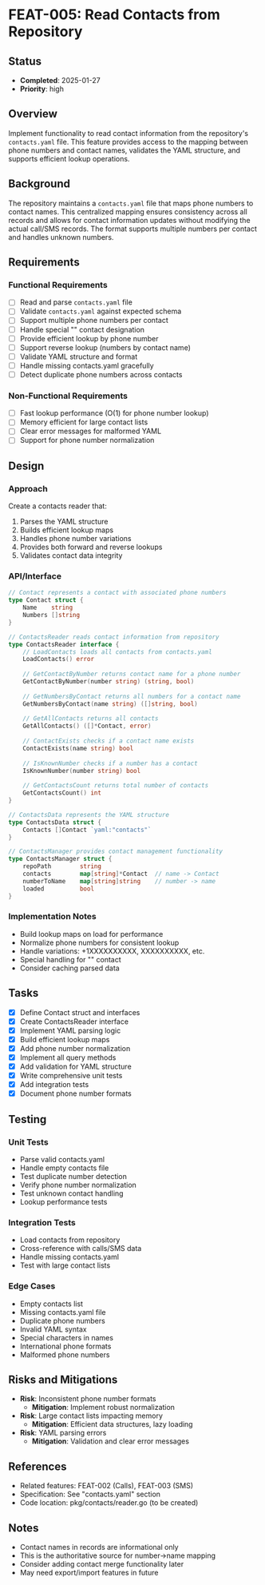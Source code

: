 # FEAT-005: Read Contacts from Repository

## Status
- **Completed**: 2025-01-27
- **Priority**: high

## Overview
Implement functionality to read contact information from the repository's `contacts.yaml` file. This feature provides access to the mapping between phone numbers and contact names, validates the YAML structure, and supports efficient lookup operations.

## Background
The repository maintains a `contacts.yaml` file that maps phone numbers to contact names. This centralized mapping ensures consistency across all records and allows for contact information updates without modifying the actual call/SMS records. The format supports multiple numbers per contact and handles unknown numbers.

## Requirements
### Functional Requirements
- [ ] Read and parse `contacts.yaml` file
- [ ] Validate `contacts.yaml` against expected schema
- [ ] Support multiple phone numbers per contact
- [ ] Handle special "<unknown>" contact designation
- [ ] Provide efficient lookup by phone number
- [ ] Support reverse lookup (numbers by contact name)
- [ ] Validate YAML structure and format
- [ ] Handle missing contacts.yaml gracefully
- [ ] Detect duplicate phone numbers across contacts

### Non-Functional Requirements
- [ ] Fast lookup performance (O(1) for phone number lookup)
- [ ] Memory efficient for large contact lists
- [ ] Clear error messages for malformed YAML
- [ ] Support for phone number normalization

## Design
### Approach
Create a contacts reader that:
1. Parses the YAML structure
2. Builds efficient lookup maps
3. Handles phone number variations
4. Provides both forward and reverse lookups
5. Validates contact data integrity

### API/Interface
```go
// Contact represents a contact with associated phone numbers
type Contact struct {
    Name    string
    Numbers []string
}

// ContactsReader reads contact information from repository
type ContactsReader interface {
    // LoadContacts loads all contacts from contacts.yaml
    LoadContacts() error
    
    // GetContactByNumber returns contact name for a phone number
    GetContactByNumber(number string) (string, bool)
    
    // GetNumbersByContact returns all numbers for a contact name
    GetNumbersByContact(name string) ([]string, bool)
    
    // GetAllContacts returns all contacts
    GetAllContacts() ([]*Contact, error)
    
    // ContactExists checks if a contact name exists
    ContactExists(name string) bool
    
    // IsKnownNumber checks if a number has a contact
    IsKnownNumber(number string) bool
    
    // GetContactsCount returns total number of contacts
    GetContactsCount() int
}

// ContactsData represents the YAML structure
type ContactsData struct {
    Contacts []Contact `yaml:"contacts"`
}

// ContactsManager provides contact management functionality
type ContactsManager struct {
    repoPath        string
    contacts        map[string]*Contact  // name -> Contact
    numberToName    map[string]string    // number -> name
    loaded          bool
}
```

### Implementation Notes
- Build lookup maps on load for performance
- Normalize phone numbers for consistent lookup
- Handle variations: +1XXXXXXXXXX, XXXXXXXXXX, etc.
- Special handling for "<unknown>" contact
- Consider caching parsed data

## Tasks
- [x] Define Contact struct and interfaces
- [x] Create ContactsReader interface
- [x] Implement YAML parsing logic
- [x] Build efficient lookup maps
- [x] Add phone number normalization
- [x] Implement all query methods
- [x] Add validation for YAML structure
- [x] Write comprehensive unit tests
- [x] Add integration tests
- [x] Document phone number formats

## Testing
### Unit Tests
- Parse valid contacts.yaml
- Handle empty contacts file
- Test duplicate number detection
- Verify phone number normalization
- Test unknown contact handling
- Lookup performance tests

### Integration Tests
- Load contacts from repository
- Cross-reference with calls/SMS data
- Handle missing contacts.yaml
- Test with large contact lists

### Edge Cases
- Empty contacts list
- Missing contacts.yaml file
- Duplicate phone numbers
- Invalid YAML syntax
- Special characters in names
- International phone formats
- Malformed phone numbers

## Risks and Mitigations
- **Risk**: Inconsistent phone number formats
  - **Mitigation**: Implement robust normalization
- **Risk**: Large contact lists impacting memory
  - **Mitigation**: Efficient data structures, lazy loading
- **Risk**: YAML parsing errors
  - **Mitigation**: Validation and clear error messages

## References
- Related features: FEAT-002 (Calls), FEAT-003 (SMS)
- Specification: See "contacts.yaml" section
- Code location: pkg/contacts/reader.go (to be created)

## Notes
- Contact names in records are informational only
- This is the authoritative source for number->name mapping
- Consider adding contact merge functionality later
- May need export/import features in future